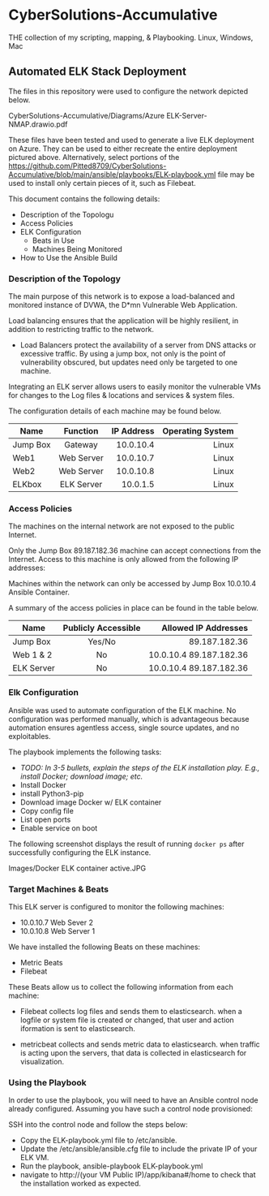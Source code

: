 # CyberSolutions-Accumulative
THE collection of my scripting, mapping, &amp; Playbooking. Linux, Windows, Mac


## Automated ELK Stack Deployment

The files in this repository were used to configure the network depicted below.

CyberSolutions-Accumulative/Diagrams/Azure ELK-Server-NMAP.drawio.pdf

These files have been tested and used to generate a live ELK deployment on Azure. They can be used to either recreate the entire deployment pictured above. Alternatively, select portions of the https://github.com/Pitted8709/CyberSolutions-Accumulative/blob/main/ansible/playbooks/ELK-playbook.yml file may be used to install only certain pieces of it, such as Filebeat.


This document contains the following details:
- Description of the Topologu
- Access Policies
- ELK Configuration
  - Beats in Use
  - Machines Being Monitored
- How to Use the Ansible Build


### Description of the Topology

The main purpose of this network is to expose a load-balanced and monitored instance of DVWA, the D*mn Vulnerable Web Application.

Load balancing ensures that the application will be highly resilient, in addition to restricting traffic to the network.                       


- Load Balancers protect the availability of a server from DNS attacks or excessive traffic. By using a jump box, not only is the point of vulnerability obscured, but updates need only be targeted to one machine.

Integrating an ELK server allows users to easily monitor the vulnerable VMs for changes to the Log files & locations and services & system files.



The configuration details of each machine may be found below.


| Name     | Function | IP Address | Operating System |
|----------|:--------:|-----------:|------------------:|
| Jump Box | Gateway  | 10.0.10.4  | Linux             |
| Web1     |Web Server|10.0.10.7   |  Linux            |
| Web2     |Web Server| 10.0.10.8  |  Linux            |
| ELKbox   |ELK Server| 10.0.1.5   |  Linux            |



### Access Policies

The machines on the internal network are not exposed to the public Internet. 

Only the Jump Box   89.187.182.36 machine can accept connections from the Internet. Access to this machine is only allowed from the following IP addresses:

Machines within the network can only be accessed by Jump Box 10.0.10.4 Ansible Container.


A summary of the access policies in place can be found in the table below.

| Name     | Publicly Accessible | Allowed IP Addresses |
|----------|:-------------------:|---------------------:|
| Jump Box | Yes/No              | 89.187.182.36        |
| Web 1 & 2|     No              | 10.0.10.4  89.187.182.36|
|ELK Server|  No                 | 10.0.10.4  89.187.182.36|




### Elk Configuration

Ansible was used to automate configuration of the ELK machine. No configuration was performed manually, which is advantageous because automation ensures agentless access, single source updates, and no exploitables.


The playbook implements the following tasks:
- _TODO: In 3-5 bullets, explain the steps of the ELK installation play. E.g., install Docker; download image; etc._
- Install Docker
- install Python3-pip
- Download image Docker w/ ELK container
- Copy config file
- List open ports
- Enable service on boot


The following screenshot displays the result of running `docker ps` after successfully configuring the ELK instance.

Images/Docker ELK container active.JPG

### Target Machines & Beats
This ELK server is configured to monitor the following machines:

- 10.0.10.7 Web Sever 2
- 10.0.10.8  Web Server 1


We have installed the following Beats on these machines:
- Metric Beats  
- Filebeat

These Beats allow us to collect the following information from each machine:

- Filebeat collects log files and sends them to elasticsearch. when a logfile or system file is created or changed, that user and action iformation is sent to elasticsearch.

- metricbeat collects and sends metric data to elasticsearch. when traffic is acting upon the servers, that data is collected in elasticsearch for visualization.

### Using the Playbook
In order to use the playbook, you will need to have an Ansible control node already configured. Assuming you have such a control node provisioned: 

SSH into the control node and follow the steps below:
- Copy the ELK-playbook.yml file to /etc/ansible.
- Update the /etc/ansible/ansible.cfg file to include the private IP of your ELK VM.
- Run the playbook, ansible-playbook  ELK-playbook.yml
- navigate to http://(your VM Public IP)/app/kibana#/home to check that the installation worked as expected.





